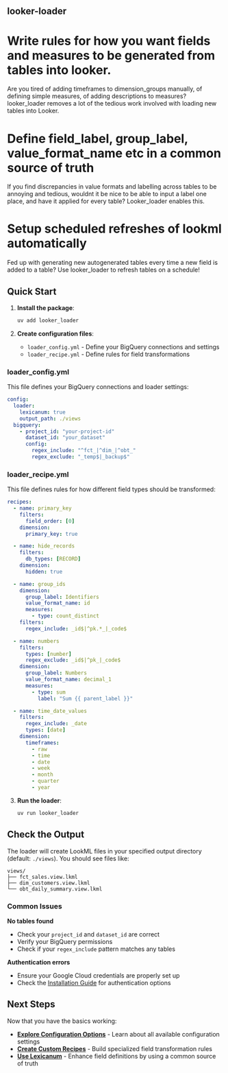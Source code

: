 ## looker-loader
# Write rules for how you want fields and measures to be generated from tables into looker.
Are you tired of adding timeframes to dimension_groups manually, of defining simple measures, of adding descriptions to measures?
looker_loader removes a lot of the tedious work involved with loading new tables into Looker.

# Define field_label, group_label, value_format_name etc in a common source of truth
If you find discrepancies in value formats and labelling across tables to be annoying and tedious, wouldnt it be nice to be able to input a label one place, and have it applied for every table? Looker_loader enables this.

# Setup scheduled refreshes of lookml automatically
Fed up with generating new autogenerated tables every time a new field is added to a table?
Use looker_loader to refresh tables on a schedule!

## Quick Start

1. **Install the package**:
   ```bash
   uv add looker_loader
   ```

2. **Create configuration files**:
   - `loader_config.yml` - Define your BigQuery connections and settings
   - `loader_recipe.yml` - Define rules for field transformations


### loader_config.yml

This file defines your BigQuery connections and loader settings:

```yaml
config:
  loader:
    lexicanum: true
    output_path: ./views
  bigquery:
    - project_id: "your-project-id"
      dataset_id: "your_dataset"
      config:
        regex_include: "^fct_|^dim_|^obt_"
        regex_exclude: "_temp$|_backup$"
```

### loader_recipe.yml

This file defines rules for how different field types should be transformed:

```yaml
recipes:
  - name: primary_key
    filters:
      field_order: [0]
    dimension:
      primary_key: true

  - name: hide_records
    filters:
      db_types: [RECORD]
    dimension:
      hidden: true

  - name: group_ids
    dimension:
      group_label: Identifiers
      value_format_name: id
      measures:
        - type: count_distinct
    filters:
      regex_include: _id$|^pk.*_|_code$

  - name: numbers
    filters:
      types: [number]
      regex_exclude: _id$|^pk_|_code$
    dimension:
      group_label: Numbers
      value_format_name: decimal_1
      measures:
        - type: sum
          label: "Sum {{ parent_label }}"

  - name: time_date_values
    filters:
      regex_include: _date
      types: [date]
    dimension:
      timeframes:
        - raw
        - time
        - date
        - week
        - month
        - quarter
        - year
```


3. **Run the loader**:
   ```bash
   uv run looker_loader
   ```



##  Check the Output

The loader will create LookML files in your specified output directory (default: `./views`). You should see files like:

```
views/
├── fct_sales.view.lkml
├── dim_customers.view.lkml
└── obt_daily_summary.view.lkml
```


### Common Issues

**No tables found**
- Check your `project_id` and `dataset_id` are correct
- Verify your BigQuery permissions
- Check if your `regex_include` pattern matches any tables

**Authentication errors**
- Ensure your Google Cloud credentials are properly set up
- Check the [Installation Guide](installation.md) for authentication options

## Next Steps

Now that you have the basics working:

- **[Explore Configuration Options](../docs/loader-config.md)** - Learn about all available configuration settings
- **[Create Custom Recipes](../docs/loader-recipe.md)** - Build specialized field transformation rules
- **[Use Lexicanum](../docs/lexicanum.md)** - Enhance field definitions by using a common source of truth

